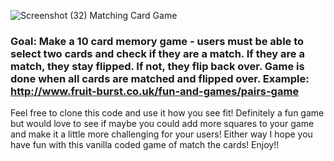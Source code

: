 ![Screenshot (32)](https://user-images.githubusercontent.com/96151200/171784177-afac651f-bfe5-4020-9cfa-53d3254ee1e2.png)
Matching Card Game

### Goal: Make a 10 card memory game - users must be able to select two cards and check if they are a match. If they are a match, they stay flipped. If not, they flip back over. Game is done when all cards are matched and flipped over. Example: http://www.fruit-burst.co.uk/fun-and-games/pairs-game 

Feel free to clone this code and use it how you see fit! Definitely a fun game but would love to see if maybe you could add more squares to your game and make it a little more challenging for your users! Either way I hope you have fun with this vanilla coded game of match the cards! Enjoy!!
